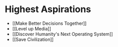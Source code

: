 # Highest Aspirations

- [[Make Better Decisions Together]]
- [[Level up Media]] 
- [[Discover Humanity's Next Operating System]]
- [[Save Civilization]]
 